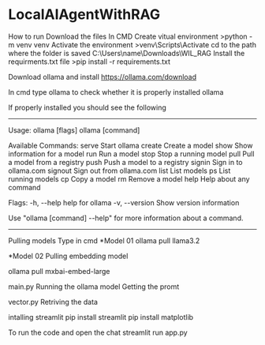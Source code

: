 # LocalAIAgentWithRAG
How to run
Download the files
In CMD
Create vitual environment >python -m venv venv
Activate the environment >venv\Scripts\Activate
cd to the path where the folder is saved C:\Users\name\Downloads\WIL_RAG
Install the requirments.txt file >pip install -r requirements.txt

Download ollama and install
https://ollama.com/download

In cmd type ollama to check whether it is properly installed
ollama

If properly installed you should see the following

-----------------------------------------------------------------------------
Usage:
  ollama [flags]
  ollama [command]

Available Commands:
  serve       Start ollama
  create      Create a model
  show        Show information for a model
  run         Run a model
  stop        Stop a running model
  pull        Pull a model from a registry
  push        Push a model to a registry
  signin      Sign in to ollama.com
  signout     Sign out from ollama.com
  list        List models
  ps          List running models
  cp          Copy a model
  rm          Remove a model
  help        Help about any command

Flags:
  -h, --help      help for ollama
  -v, --version   Show version information

Use "ollama [command] --help" for more information about a command.

-----------------------------------------------------------------------------
Pulling models
Type in cmd
*Model 01
ollama pull llama3.2

*Model 02
Pulling embedding model

ollama pull mxbai-embed-large

main.py
Running the ollama model
Getting the promt

vector.py
Retriving the data

intalling streamlit
pip install streamlit
pip install matplotlib

To run the code and open the chat
streamlit run app.py

